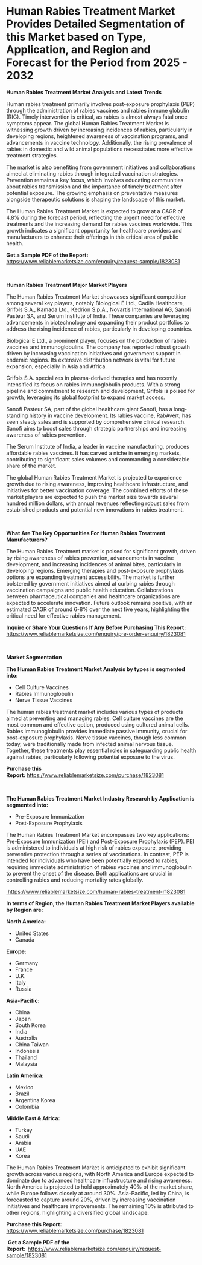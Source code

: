 <p><h1>Human Rabies Treatment Market Provides Detailed Segmentation of this Market based on Type, Application, and Region and Forecast for the Period from 2025 - 2032</h1></p><p><strong>Human Rabies Treatment Market Analysis and Latest Trends</strong></p>
<p><p>Human rabies treatment primarily involves post-exposure prophylaxis (PEP) through the administration of rabies vaccines and rabies immune globulin (RIG). Timely intervention is critical, as rabies is almost always fatal once symptoms appear. The global Human Rabies Treatment Market is witnessing growth driven by increasing incidences of rabies, particularly in developing regions, heightened awareness of vaccination programs, and advancements in vaccine technology. Additionally, the rising prevalence of rabies in domestic and wild animal populations necessitates more effective treatment strategies.</p><p>The market is also benefiting from government initiatives and collaborations aimed at eliminating rabies through integrated vaccination strategies. Prevention remains a key focus, which involves educating communities about rabies transmission and the importance of timely treatment after potential exposure. The growing emphasis on preventative measures alongside therapeutic solutions is shaping the landscape of this market. </p><p>The Human Rabies Treatment Market is expected to grow at a CAGR of 4.8% during the forecast period, reflecting the urgent need for effective treatments and the increasing demand for rabies vaccines worldwide. This growth indicates a significant opportunity for healthcare providers and manufacturers to enhance their offerings in this critical area of public health.</p></p>
<p><strong>Get a Sample PDF of the Report:&nbsp;</strong> <a href="https://www.reliablemarketsize.com/enquiry/request-sample/1823081?utm_campaign=3272&utm_medium=2&utm_source=Github&utm_content=ia&utm_term=19042025&utm_id=human-rabies-treatment">https://www.reliablemarketsize.com/enquiry/request-sample/1823081</a></p>
<p>&nbsp;</p>
<p><strong>Human Rabies Treatment Major Market Players</strong></p>
<p><p>The Human Rabies Treatment Market showcases significant competition among several key players, notably Biological E Ltd., Cadila Healthcare, Grifols S.A., Kamada Ltd., Kedrion S.p.A., Novartis International AG, Sanofi Pasteur SA, and Serum Institute of India. These companies are leveraging advancements in biotechnology and expanding their product portfolios to address the rising incidence of rabies, particularly in developing countries.</p><p>Biological E Ltd., a prominent player, focuses on the production of rabies vaccines and immunoglobulins. The company has reported robust growth driven by increasing vaccination initiatives and government support in endemic regions. Its extensive distribution network is vital for future expansion, especially in Asia and Africa.</p><p>Grifols S.A. specializes in plasma-derived therapies and has recently intensified its focus on rabies immunoglobulin products. With a strong pipeline and commitment to research and development, Grifols is poised for growth, leveraging its global footprint to expand market access.</p><p>Sanofi Pasteur SA, part of the global healthcare giant Sanofi, has a long-standing history in vaccine development. Its rabies vaccine, RabAvert, has seen steady sales and is supported by comprehensive clinical research. Sanofi aims to boost sales through strategic partnerships and increasing awareness of rabies prevention.</p><p>The Serum Institute of India, a leader in vaccine manufacturing, produces affordable rabies vaccines. It has carved a niche in emerging markets, contributing to significant sales volumes and commanding a considerable share of the market.</p><p>The global Human Rabies Treatment Market is projected to experience growth due to rising awareness, improving healthcare infrastructure, and initiatives for better vaccination coverage. The combined efforts of these market players are expected to push the market size towards several hundred million dollars, with annual revenues reflecting robust sales from established products and potential new innovations in rabies treatment.</p></p>
<p>&nbsp;</p>
<p><strong>What Are The Key Opportunities For Human Rabies Treatment Manufacturers?</strong></p>
<p><p>The Human Rabies Treatment market is poised for significant growth, driven by rising awareness of rabies prevention, advancements in vaccine development, and increasing incidences of animal bites, particularly in developing regions. Emerging therapies and post-exposure prophylaxis options are expanding treatment accessibility. The market is further bolstered by government initiatives aimed at curbing rabies through vaccination campaigns and public health education. Collaborations between pharmaceutical companies and healthcare organizations are expected to accelerate innovation. Future outlook remains positive, with an estimated CAGR of around 6-8% over the next five years, highlighting the critical need for effective rabies management.</p></p>
<p><strong>Inquire or Share Your Questions If Any Before Purchasing This Report:</strong> <a href="https://www.reliablemarketsize.com/enquiry/pre-order-enquiry/1823081?utm_campaign=3272&utm_medium=2&utm_source=Github&utm_content=ia&utm_term=19042025&utm_id=human-rabies-treatment">https://www.reliablemarketsize.com/enquiry/pre-order-enquiry/1823081</a></p>
<p>&nbsp;</p>
<p><strong>Market Segmentation</strong></p>
<p><strong>The Human Rabies Treatment Market Analysis by types is segmented into:</strong></p>
<p><ul><li>Cell Culture Vaccines</li><li>Rabies Immunoglobulin</li><li>Nerve Tissue Vaccines</li></ul></p>
<p><p>The human rabies treatment market includes various types of products aimed at preventing and managing rabies. Cell culture vaccines are the most common and effective option, produced using cultured animal cells. Rabies immunoglobulin provides immediate passive immunity, crucial for post-exposure prophylaxis. Nerve tissue vaccines, though less common today, were traditionally made from infected animal nervous tissue. Together, these treatments play essential roles in safeguarding public health against rabies, particularly following potential exposure to the virus.</p></p>
<p><strong>Purchase this Report:&nbsp;</strong><a href="https://www.reliablemarketsize.com/purchase/1823081?utm_campaign=3272&utm_medium=2&utm_source=Github&utm_content=ia&utm_term=19042025&utm_id=human-rabies-treatment">https://www.reliablemarketsize.com/purchase/1823081</a></p>
<p>&nbsp;</p>
<p><strong>The Human Rabies Treatment Market Industry Research by Application is segmented into:</strong></p>
<p><ul><li>Pre-Exposure Immunization</li><li>Post-Exposure Prophylaxis</li></ul></p>
<p><p>The Human Rabies Treatment Market encompasses two key applications: Pre-Exposure Immunization (PEI) and Post-Exposure Prophylaxis (PEP). PEI is administered to individuals at high risk of rabies exposure, providing preventive protection through a series of vaccinations. In contrast, PEP is intended for individuals who have been potentially exposed to rabies, requiring immediate administration of rabies vaccines and immunoglobulin to prevent the onset of the disease. Both applications are crucial in controlling rabies and reducing mortality rates globally.</p></p>
<p><a href="https://www.reliablemarketsize.com/human-rabies-treatment-r1823081?utm_campaign=3272&utm_medium=2&utm_source=Github&utm_content=ia&utm_term=19042025&utm_id=human-rabies-treatment">&nbsp;https://www.reliablemarketsize.com/human-rabies-treatment-r1823081</a></p>
<p><strong>In terms of Region, the Human Rabies Treatment Market Players available by Region are:</strong></p>
<p>
    <p> <strong> North America: </strong>
        <ul>
            <li>United States</li>
            <li>Canada</li>
        </ul>
        </p> 
    <p> <strong> Europe: </strong>
        <ul>
            <li>Germany</li>
            <li>France</li>
            <li>U.K.</li>
            <li>Italy</li>
            <li>Russia</li>
        </ul>
        </p> 
    <p> <strong> Asia-Pacific: </strong>
        <ul>
            <li>China</li>
            <li>Japan</li>
            <li>South Korea</li>
            <li>India</li>
            <li>Australia</li>
            <li>China Taiwan</li>
            <li>Indonesia</li>
            <li>Thailand</li>
            <li>Malaysia</li>
        </ul>
        </p> 
    <p> <strong> Latin America: </strong>
        <ul>
            <li>Mexico</li>
            <li>Brazil</li>
            <li>Argentina Korea</li>
            <li>Colombia</li>
        </ul>
        </p> 
    <p> <strong> Middle East & Africa: </strong>
        <ul>
            <li>Turkey</li>
            <li>Saudi</li>
            <li>Arabia</li>
            <li>UAE</li>
            <li>Korea</li>
        </ul>
    </p>
    </p>
<p><p>The Human Rabies Treatment Market is anticipated to exhibit significant growth across various regions, with North America and Europe expected to dominate due to advanced healthcare infrastructure and rising awareness. North America is projected to hold approximately 40% of the market share, while Europe follows closely at around 30%. Asia-Pacific, led by China, is forecasted to capture around 20%, driven by increasing vaccination initiatives and healthcare improvements. The remaining 10% is attributed to other regions, highlighting a diversified global landscape.</p></p>
<p><strong>Purchase this Report: </strong><a href="https://www.reliablemarketsize.com/purchase/1823081?utm_campaign=3272&utm_medium=2&utm_source=Github&utm_content=ia&utm_term=19042025&utm_id=human-rabies-treatment">https://www.reliablemarketsize.com/purchase/1823081</a></p>
<p>&nbsp;<strong>Get a Sample PDF of the Report:&nbsp;&nbsp;</strong><a href="https://www.reliablemarketsize.com/enquiry/request-sample/1823081?utm_campaign=3272&utm_medium=2&utm_source=Github&utm_content=ia&utm_term=19042025&utm_id=human-rabies-treatment">https://www.reliablemarketsize.com/enquiry/request-sample/1823081</a></p>
<p><strong></strong></p>
<p><p></p><p></p><p></p></p>